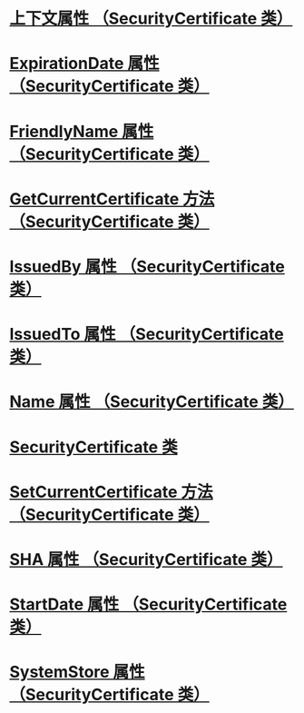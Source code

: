 # [上下文属性 （SecurityCertificate 类）](context-property-securitycertificate-class.md)
# [ExpirationDate 属性 （SecurityCertificate 类）](expirationdate-property-securitycertificate-class.md)
# [FriendlyName 属性 （SecurityCertificate 类）](friendlyname-property-securitycertificate-class.md)
# [GetCurrentCertificate 方法 （SecurityCertificate 类）](getcurrentcertificate-method-securitycertificate-class.md)
# [IssuedBy 属性 （SecurityCertificate 类）](issuedby-property-securitycertificate-class.md)
# [IssuedTo 属性 （SecurityCertificate 类）](issuedto-property-securitycertificate-class.md)
# [Name 属性 （SecurityCertificate 类）](name-property-securitycertificate-class.md)
# [SecurityCertificate 类](securitycertificate-class.md)
# [SetCurrentCertificate 方法 （SecurityCertificate 类）](setcurrentcertificate-method-securitycertificate-class.md)
# [SHA 属性 （SecurityCertificate 类）](sha-property-securitycertificate-class.md)
# [StartDate 属性 （SecurityCertificate 类）](startdate-property-securitycertificate-class.md)
# [SystemStore 属性 （SecurityCertificate 类）](systemstore-property-securitycertificate-class.md)

